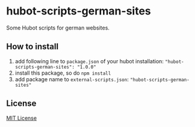 hubot-scripts-german-sites
=============

Some Hubot scripts for german websites.

## How to install

1. add following line to `package.json` of your hubot installation: `"hubot-scripts-german-sites": "1.0.0"`
2. install this package, so do `npm install`
3. add package name to `external-scripts.json`: `"hubot-scripts-german-sites"`

## License

[MIT License](https://github.com/quitschibo/hubot-scripts-german-sites/blob/master/LICENSE.txt)

